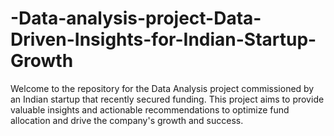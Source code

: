 # -Data-analysis-project-Data-Driven-Insights-for-Indian-Startup-Growth
Welcome to the repository for the Data Analysis project commissioned by an Indian startup that recently secured funding. This project aims to provide valuable insights and actionable recommendations to optimize fund allocation and drive the company's growth and success.

